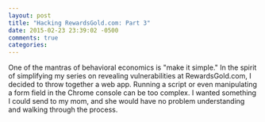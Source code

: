 ```yaml
---
layout: post
title: "Hacking RewardsGold.com: Part 3"
date: 2015-02-23 23:39:02 -0500
comments: true
categories: 
---
```


One of the mantras of behavioral economics is "make it simple." In the spirit of simplifying my series on revealing vulnerabilities at RewardsGold.com, I decided to throw together a web app. Running a script or even manipulating a form field in the Chrome console can be too complex. I wanted something I could send to my mom, and she would have no problem understanding and walking through the process.